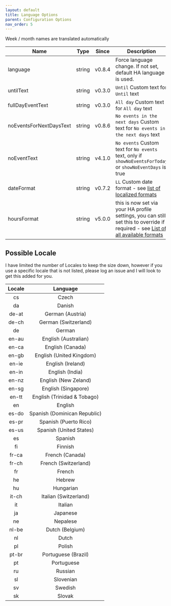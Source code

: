 ```yaml
---
layout: default
title: Language Options
parent: Configuration Options
nav_order: 5
---
```


Week / month names are translated automatically

| Name                    |  Type  | Since  | Description                                                                                                                                                                                                 |
| ----------------------- | :----: | :----: | ----------------------------------------------------------------------------------------------------------------------------------------------------------------------------------------------------------- |
| language                | string | v0.8.4 | Force language change. If not set, default HA language is used.                                                                                                                                             |
| untilText               | string | v0.3.0 | `Until` Custom text for `Until` text                                                                                                                                                                        |
| fullDayEventText        | string | v0.3.0 | `All day` Custom text for `All day` text                                                                                                                                                                    |
| noEventsForNextDaysText | string | v0.8.6 | `No events in the next days` Custom text for `No events in the next days` text                                                                                                                              |
| noEventText             | string | v4.1.0 | `No events` Custom text for `No events` text, only if `showNoEventsForToday` or `showNoEventDays` is true                                                                                                   |
| dateFormat              | string | v0.7.2 | `LL` Custom date format - see [list of localized formats](https://day.js.org/docs/en/display/format#localized-formats)                                                                                      |
| hoursFormat             | string | v5.0.0 | this is now set via your HA profile settings, you can still set this to override if required - see [List of all available formats](https://day.js.org/docs/en/display/format#list-of-all-available-formats) |

## Possible Locale

I have limited the number of Locales to keep the size down, however if you use
a specific locale that is not listed, please log an issue and I will look to
get this added for you.

| Locale |           Language           |
| :----: | :--------------------------: |
|   cs   |            Czech             |
|   da   |            Danish            |
| de-at  |       German (Austria)       |
| de-ch  |     German (Switzerland)     |
|   de   |            German            |
| en-au  |     English (Australian)     |
| en-ca  |       English (Canada)       |
| en-gb  |   English (United Kingdom)   |
| en-ie  |      English (Ireland)       |
| en-in  |       English (India)        |
| en-nz  |     English (New Zeland)     |
| en-sg  |     English (Singapore)      |
| en-tt  | English (Trinidad & Tobago)  |
|   en   |           English            |
| es-do  | Spanish (Dominican Republic) |
| es-pr  |    Spanish (Puerto Rico)     |
| es-us  |   Spanish (United States)    |
|   es   |           Spanish            |
|   fi   |           Finnish            |
| fr-ca  |       French (Canada)        |
| fr-ch  |     French (Switzerland)     |
|   fr   |            French            |
|   he   |            Hebrew            |
|   hu   |          Hungarian           |
| it-ch  |    Italian (Switzerland)     |
|   it   |           Italian            |
|   ja   |           Japanese           |
|   ne   |           Nepalese           |
| nl-be  |       Dutch (Belgium)        |
|   nl   |            Dutch             |
|   pl   |            Polish            |
| pt-br  |     Portuguese (Brazil)      |
|   pt   |          Portuguese          |
|   ru   |           Russian            |
|   sl   |          Slovenian           |
|   sv   |           Swedish            |
|   sk   |            Slovak            |
